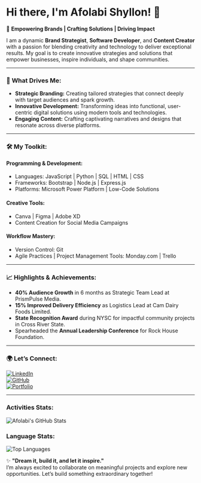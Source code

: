 # Hi there, I'm Afolabi Shyllon! 👋  

🚀 **Empowering Brands | Crafting Solutions | Driving Impact**  

I am a dynamic **Brand Strategist**, **Software Developer**, and **Content Creator** with a passion for blending creativity and technology to deliver exceptional results. My goal is to create innovative strategies and solutions that empower businesses, inspire individuals, and shape communities.

---

### 🌟 **What Drives Me:**
- **Strategic Branding:** Creating tailored strategies that connect deeply with target audiences and spark growth.  
- **Innovative Development:** Transforming ideas into functional, user-centric digital solutions using modern tools and technologies.  
- **Engaging Content:** Crafting captivating narratives and designs that resonate across diverse platforms.

---

### 🛠️ **My Toolkit:**
#### **Programming & Development:**  
- Languages: JavaScript | Python | SQL | HTML | CSS  
- Frameworks: Bootstrap | Node.js | Express.js  
- Platforms: Microsoft Power Platform | Low-Code Solutions  

#### **Creative Tools:**  
- Canva | Figma | Adobe XD  
- Content Creation for Social Media Campaigns  

#### **Workflow Mastery:**  
- Version Control: Git  
- Agile Practices | Project Management Tools: Monday.com | Trello  

---

### 📈 **Highlights & Achievements:**  
- **40% Audience Growth** in 6 months as Strategic Team Lead at PrismPulse Media.  
- **15% Improved Delivery Efficiency** as Logistics Lead at Cam Dairy Foods Limited.  
- **State Recognition Award** during NYSC for impactful community projects in Cross River State.  
- Spearheaded the **Annual Leadership Conference** for Rock House Foundation.  

---

### 🌍 **Let’s Connect:**  
[![LinkedIn](https://img.shields.io/badge/-LinkedIn-blue?style=flat-square&logo=linkedin)](https://linkedin.com/in/afolabi-shyllon-bb6402246)  
[![GitHub](https://img.shields.io/badge/-GitHub-black?style=flat-square&logo=github)](https://github.com/Shyllon)  
[![Portfolio](https://img.shields.io/badge/-Portfolio-black?style=flat-square&logo=google-chrome)](https://6762e06f3cf02a1a110fd655--afolabishyllon.netlify.app/)  

---
### **Activities Stats:** 
![Afolabi's GitHub Stats](https://github-readme-stats.vercel.app/api?username=Shyllon&show_icons=true&theme=radical)
### **Language Stats:** 
![Top Languages](https://github-readme-stats.vercel.app/api/top-langs/?username=Shyllon&layout=compact&theme=radical)

✨ **"Dream it, build it, and let it inspire."**  
I’m always excited to collaborate on meaningful projects and explore new opportunities. Let’s build something extraordinary together!
